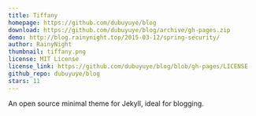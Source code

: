 ```yaml
---
title: Tiffany
homepage: https://github.com/dubuyuye/blog
download: https://github.com/dubuyuye/blog/archive/gh-pages.zip
demo: http://blog.rainynight.top/2015-03-12/spring-security/
author: RainyNight
thumbnail: tiffany.png
license: MIT License
license_link: https://github.com/dubuyuye/blog/blob/gh-pages/LICENSE
github_repo: dubuyuye/blog
stars: 11
---
```


An open source minimal theme for Jekyll, ideal for blogging.
